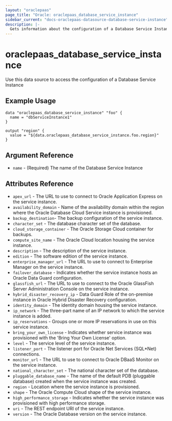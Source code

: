 ```yaml
---
layout: "oraclepaas"
page_title: "Oracle: oraclepaas_database_service_instance"
sidebar_current: "docs-oraclepaas-datasource-database-service-instance"
description: |-
  Gets information about the configuration of a Database Service Instance inside an Oracle PaaS Cloud environment.
---
```


# oraclepaas\_database\_service\_instance

Use this data source to access the configuration of a Database Service Instance

## Example Usage

```hcl
data "oraclepaas_database_service_instance" "foo" {
  name = "dbServiceInstance1"
}

output "region" {
  value = "${data.oraclepaas_database_service_instance.foo.region}"
}
```

## Argument Reference

* `name` - (Required) The name of the Database Service Instance

## Attributes Reference

* `apex_url` - The URL to use to connect to Oracle Application Express on the service instance.
* `availability_domain` - Name of the availability domain within the region where the Oracle Database Cloud Service instance is provisioned.
* `backup_destination`- The backup configuration of the service instance.
* `character_set` - The database character set of the database.
* `cloud_storage_container` - The Oracle Storage Cloud container for backups.
* `compute_site_name` - The Oracle Cloud location housing the service instance.
* `description` - The description of the service instance.
* `edition` - The software edition of the service instance.
* `enterprise_manager_url` - The URL to use to connect to Enterprise Manager on the service instance.
* `failover_database` - Indicates whether the service instance hosts an Oracle Data Guard configuration.
* `glassfish_url` - The URL to use to connect to the Oracle GlassFish Server Administration Console on the service instance.
* `hybrid_disaster_recovery_ip` - Data Guard Role of the on-premise instance in Oracle Hybrid Disaster Recovery configuration.
* `identity_domain` - The identity domain housing the service instance.
* `ip_network` - The three-part name of an IP network to which the service instance is added.
* `ip_reservations` - Groups one or more IP reservations in use on this service instance.
* `bring_your_own_license` - Indicates whether service instance was provisioned with the 'Bring Your Own License' option.
* `level` - The service level of the service instance.
* `listener_port` - The listener port for Oracle Net Services (SQL*Net) connections.
* `monitor_url` - The URL to use to connect to Oracle DBaaS Monitor on the service instance.
* `national_character_set` - The national character set of the database.
* `pluggable_database_name` - The name of the default PDB (pluggable database) created when the service instance was created.
* `region` - Location where the service instance is provisioned.
* `shape` - The Oracle Compute Cloud shape of the service instance.
* `high_performance_storage` - Indicates whether the service instance was provisioned with high performance storage.
* `uri` - The REST endpoint URI of the service instance.
* `version` - The Oracle Database version on the service instance.